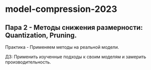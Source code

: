 # model-compression-2023
## Пара 2 - Методы снижения размерности: Quantization, Pruning.

Практика - Применяем методы на реальной модели.

ДЗ: Применить изученные подходы к своим моделям и замерить производительность.
	

